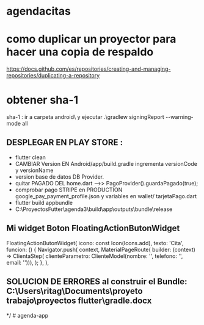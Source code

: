 # agendacitas

# como duplicar un proyector para hacer una copia de respaldo
https://docs.github.com/es/repositories/creating-and-managing-repositories/duplicating-a-repository

# obtener sha-1
sha-1 : ir a carpeta android\ y ejecutar .\gradlew signingReport --warning-mode all


## DESPLEGAR EN PLAY STORE :

- flutter clean
- CAMBIAR Version EN Android/app/build.gradle ingrementa versionCode y versionName
- version base de datos DB Provider.
- quitar PAGADO DEL home.dart -->> PagoProvider().guardaPagado(true);
- comprobar pago STRIPE en PRODUCTION google_pay_payment_profile.json y variables en wallet/ tarjetaPago.dart
- flutter build appbundle
- C:\ProyectosFutter\agenda3\build\app\outputs\bundle\release

## Mi widget Boton FloatingActionButonWidget

FloatingActionButonWidget(
icono: const Icon(Icons.add),
texto: 'Cita',
funcion: () {
Navigator.push(
context,
MaterialPageRoute(
builder: (context) => ClientaStep(
clienteParametro:
ClienteModel(nombre: '', telefono: '', email: ''))),
);
},
),

## SOLUCION DE ERRORES al construir el Bundle: C:\Users\ritag\Documents\proyeto trabajo\proyectos flutter\gradle.docx

\*/
#   a g e n d a - a p p 
 
 